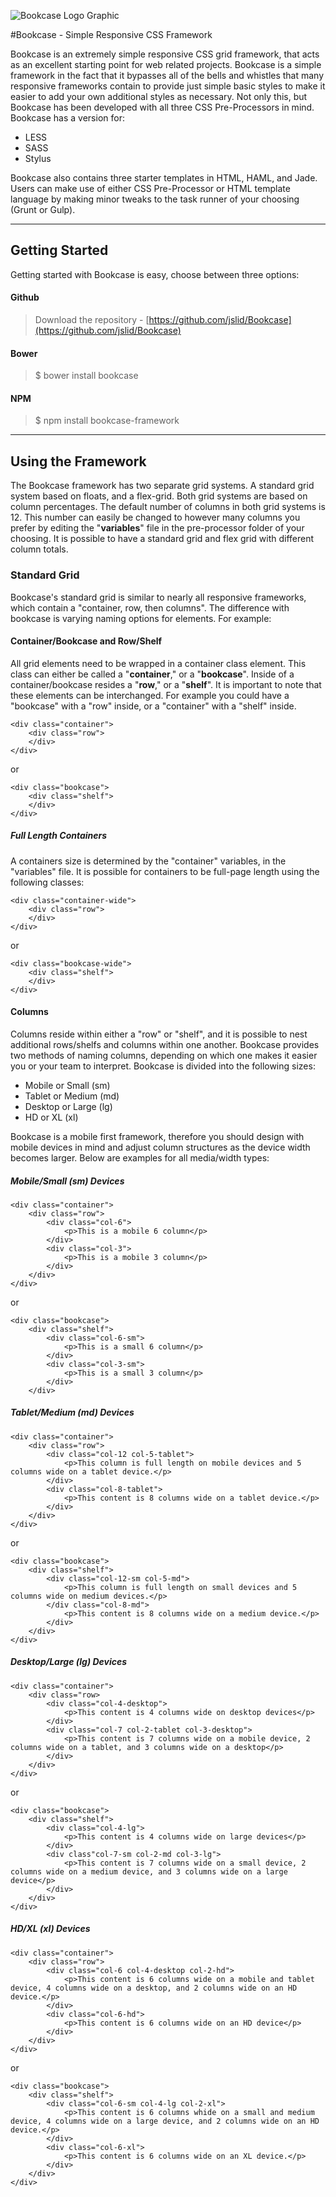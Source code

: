 
![Bookcase Logo Graphic](http://www.jslid.com/bookcase-img/bookcase-github-graphic.png)

#Bookcase - Simple Responsive CSS Framework

Bookcase is an extremely simple responsive CSS grid framework, that acts as an excellent starting point for web related projects. Bookcase is a simple framework in the fact that it bypasses all of the bells and whistles that many responsive frameworks contain to provide just simple basic styles to make it easier to add your own additional styles as necessary. Not only this, but Bookcase has been developed with all three CSS Pre-Processors in mind. Bookcase has a version for: 

 - LESS
 - SASS
 - Stylus

Bookcase also contains three starter templates in HTML, HAML, and Jade. Users can make use of either CSS Pre-Processor or HTML template language by making minor tweaks to the task runner of your choosing (Grunt or Gulp).


----------

## **Getting Started**

Getting started with Bookcase is easy, choose between three options: 

#### **Github**

> Download the repository - [https://github.com/jslid/Bookcase](https://github.com/jslid/Bookcase)

#### **Bower**

> $ bower install bookcase

#### **NPM** 

> $ npm install bookcase-framework 


----------

## **Using the Framework** 

The Bookcase framework has two separate grid systems. A standard grid system based on floats, and a flex-grid. Both grid systems are based on column percentages. The default number of columns in both grid systems is 12. This number can easily be changed to however many columns you prefer by editing the "**variables**"  file in the pre-processor folder of your choosing. It is possible to have a standard grid and flex grid with different column totals. 

### **Standard Grid**

Bookcase's standard grid is similar to nearly all responsive frameworks, which contain a "container, row, then columns". The difference with bookcase is varying naming options for elements. For example: 

#### **Container/Bookcase and Row/Shelf**

All grid elements need to be wrapped in a container class element. This class can either be called a "**container**," or a "**bookcase**". Inside of a container/bookcase resides a "**row**," or a "**shelf**". It is important to note that these elements can be interchanged. For example you could have a "bookcase" with a "row" inside, or a "container" with a "shelf" inside. 

    <div class="container">
	    <div class="row">
	    </div>
	</div>

or 

    <div class="bookcase">
	    <div class="shelf">
		</div>
	</div>

##### **Full Length Containers**
A containers size is determined by the "container" variables, in the "variables" file. It is possible for containers to be full-page length using the following classes: 

    <div class="container-wide">
	    <div class="row">
		</div>
	</div>

or

    <div class="bookcase-wide">
	    <div class="shelf">
	    </div>
	</div>


#### **Columns** 

Columns reside within either a "row" or "shelf", and it is possible to nest additional rows/shelfs and columns within one another. Bookcase provides two methods of naming columns, depending on which one makes it easier you or your team to interpret. Bookcase is divided into the following sizes: 

 - Mobile or Small (sm)
 - Tablet or Medium (md)
 - Desktop or Large (lg)
 - HD or XL (xl)

Bookcase is a mobile first framework, therefore you should design with mobile devices in mind and adjust column structures as the device width becomes larger. Below are examples for all media/width types: 

##### **Mobile/Small (sm) Devices** 

    <div class="container">
	    <div class="row">
		    <div class="col-6">
			    <p>This is a mobile 6 column</p>
			</div>
			<div class="col-3">
				<p>This is a mobile 3 column</p>
			</div>
		</div>
	</div>

or 

    <div class="bookcase">
	    <div class="shelf">
		    <div class="col-6-sm">
			    <p>This is a small 6 column</p>
			</div>
			<div class="col-3-sm">
				<p>This is a small 3 column</p>
			</div>
		</div>

##### **Tablet/Medium (md) Devices**

    <div class="container">
	    <div class="row">
		    <div class="col-12 col-5-tablet">
			    <p>This column is full length on mobile devices and 5 columns wide on a tablet device.</p>
			</div>
			<div class="col-8-tablet">
				<p>This content is 8 columns wide on a tablet device.</p>
			</div>
		</div>
	</div>

or

    <div class="bookcase">
	    <div class="shelf">
		    <div class="col-12-sm col-5-md">
			    <p>This column is full length on small devices and 5 columns wide on medium devices.</p>
			</div class="col-8-md">
				<p>This content is 8 columns wide on a medium device.</p>
			</div>
		</div>
	</div>

##### **Desktop/Large (lg) Devices**

    <div class="container">
	    <div class="row>
		    <div class="col-4-desktop">
			    <p>This content is 4 columns wide on desktop devices</p>
			</div>
			<div class="col-7 col-2-tablet col-3-desktop">
				<p>This content is 7 columns wide on a mobile device, 2 columns wide on a tablet, and 3 columns wide on a desktop</p>
			</div>
		</div>
	</div>

or 

    <div class="bookcase">
	    <div class="shelf">
		    <div class="col-4-lg">
			    <p>This content is 4 columns wide on large devices</p>
			</div>
			<div class"col-7-sm col-2-md col-3-lg">
				<p>This content is 7 columns wide on a small device, 2 columns wide on a medium device, and 3 columns wide on a large device</p>
			</div>
		</div>
	</div>

##### **HD/XL (xl) Devices**

    <div class="container">
	    <div class="row">
		    <div class="col-6 col-4-desktop col-2-hd">
			    <p>This content is 6 columns wide on a mobile and tablet device, 4 columns wide on a desktop, and 2 columns wide on an HD device.</p>
			</div>
			<div class="col-6-hd">
				<p>This content is 6 columns wide on an HD device</p>
			</div>
		</div>
	</div>

or

    <div class="bookcase">
	    <div class="shelf">
		    <div class="col-6-sm col-4-lg col-2-xl">
			    <p>This content is 6 columns whide on a small and medium device, 4 columns wide on a large device, and 2 columns wide on an HD device.</p>
			</div>
			<div class="col-6-xl">
				<p>This content is 6 columns wide on an XL device.</p>
			</div>
		</div>
	</div>



